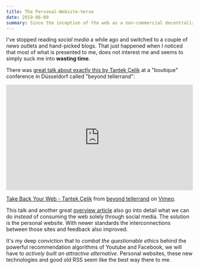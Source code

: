 ```yaml
---
title: The Personal-Website-Verse
date: 2019-06-09
summary: Since the inception of the web as a non-commercial decentralized oasis of tiny custom sites, we've moved to a much more stream-lined, clean and ultimately commercial web. As with any trend there's also some resistance. In this case it's creatives that create small curated sites to keep the original idea of the web alive. Lately I've delved a bit into this world...   
---
```

I've stopped reading *social media* a while ago and switched to a couple of news outlets and hand-picked blogs. That just happened when I noticed that most of what is presented to me, does not interest me and seems to simply suck me into **wasting time**.

There was [great talk about exactly this by Tantek Çelik](https://beyondtellerrand.com/events/duesseldorf-2019/speakers/tantek-celik) at a "boutique" conference in Düsseldorf called "beyond tellerrand":

<div style="padding:56.25% 0 0 0;position:relative;"><iframe src="https://player.vimeo.com/video/336343886" style="position:absolute;top:0;left:0;width:100%;height:100%;" frameborder="0" allow="autoplay; fullscreen" allowfullscreen></iframe></div><script src="https://player.vimeo.com/api/player.js"></script>
<p><a href="https://vimeo.com/336343886">Take Back Your Web - Tantek &Ccedil;elik</a> from <a href="https://vimeo.com/beyondtellerrand">beyond tellerrand</a> on <a href="https://vimeo.com">Vimeo</a>.</p>

This talk and another great [overview article](https://matthiasott.com/articles/into-the-personal-website-verse) also go into detail what we can do *instead* of consuming the web solely through social media. The solution is the personal website. With newer standards the interconnections between those sites and feedback also improved.

It's my deep conviction that to *combat the questionable ethics* behind the powerful recommendation algorithms of Youtube and Facebook, we will have to *actively built an attractive alternative*. Personal websites, these new technologies and good old RSS seem like the best way there to me.
